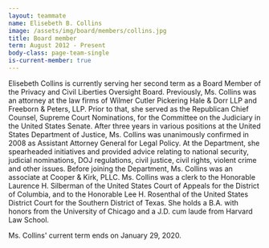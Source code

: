 ```yaml
---
layout: teammate
name: Elisebeth B. Collins
image: /assets/img/board/members/collins.jpg
title: Board member
term: August 2012 - Present
body-class: page-team-single
is-current-member: true
---
```

Elisebeth Collins is currently serving her second term as a Board Member of the Privacy and Civil Liberties Oversight Board. Previously, Ms. Collins was an attorney at the law firms of Wilmer Cutler Pickering Hale & Dorr LLP and Freeborn & Peters, LLP. Prior to that, she served as the Republican Chief Counsel, Supreme Court Nominations, for the Committee on the Judiciary in the United States Senate. After three years in various positions at the United States Department of Justice, Ms. Collins was unanimously confirmed in 2008 as Assistant Attorney General for Legal Policy. At the Department, she spearheaded initiatives and provided advice relating to national security, judicial nominations, DOJ regulations, civil justice, civil rights, violent crime and other issues. Before joining the Department, Ms. Collins was an associate at Cooper & Kirk, PLLC. Ms. Collins was a clerk to the Honorable Laurence H. Silberman of the United States Court of Appeals for the District of Columbia, and to the Honorable Lee H. Rosenthal of the United States District Court for the Southern District of Texas. She holds a B.A. with honors from the University of Chicago and a J.D. cum laude from Harvard Law School.

Ms. Collins' current term ends on January 29, 2020.
